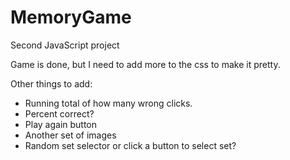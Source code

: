 # MemoryGame

Second JavaScript project 

Game is done, but I need to add more to the css to make it pretty.

Other things to add:
  * Running total of how many wrong clicks.
  * Percent correct?
  * Play again button
  * Another set of images
  * Random set selector or click a button to select set?
